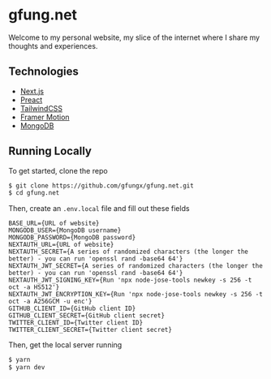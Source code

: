 # gfung.net

Welcome to my personal website, my slice of the internet where I share my thoughts and experiences.

## Technologies

- [Next.js](https://nextjs.org/)
- [Preact](https://preactjs.com/)
- [TailwindCSS](https://tailwindcss.com/)
- [Framer Motion](https://www.framer.com/motion/)
- [MongoDB](https://www.mongodb.com/)

## Running Locally

To get started, clone the repo

```bash
$ git clone https://github.com/gfungx/gfung.net.git
$ cd gfung.net
```

Then, create an `.env.local` file and fill out these fields

```
BASE_URL={URL of website}
MONGODB_USER={MongoDB username}
MONGODB_PASSWORD={MongoDB password}
NEXTAUTH_URL={URL of website}
NEXTAUTH_SECRET={A series of randomized characters (the longer the better) - you can run 'openssl rand -base64 64'}
NEXTAUTH_JWT_SECRET={A series of randomized characters (the longer the better) - you can run 'openssl rand -base64 64'}
NEXTAUTH_JWT_SIGNING_KEY={Run 'npx node-jose-tools newkey -s 256 -t oct -a HS512'}
NEXTAUTH_JWT_ENCRYPTION_KEY={Run 'npx node-jose-tools newkey -s 256 -t oct -a A256GCM -u enc'}
GITHUB_CLIENT_ID={GitHub client ID}
GITHUB_CLIENT_SECRET={GitHub client secret}
TWITTER_CLIENT_ID={Twitter client ID}
TWITTER_CLIENT_SECRET={Twitter client secret}
```

Then, get the local server running

```bash
$ yarn
$ yarn dev
```
